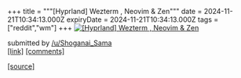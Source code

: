 +++
title = """[Hyprland] Wezterm , Neovim & Zen"""
date = 2024-11-21T10:34:13.000Z
expiryDate = 2024-11-21T10:34:13.000Z
tags = ["reddit","wm"]
+++
[![[Hyprland] Wezterm , Neovim & Zen](https://b.thumbs.redditmedia.com/pvJQTSA9MbI_xeyk9TpTuBN46uOl-_XBuSOrbss5HIc.jpg "[Hyprland] Wezterm , Neovim & Zen")](https://www.reddit.com/r/unixporn/comments/1gwdb3f/hyprland_wezterm_neovim_zen/)

submitted by [/u/Shoganai\_Sama](https://www.reddit.com/user/Shoganai_Sama)  
[\[link\]](https://www.reddit.com/gallery/1gwdb3f) [\[comments\]](https://www.reddit.com/r/unixporn/comments/1gwdb3f/hyprland_wezterm_neovim_zen/)

[[source]](https://www.reddit.com/r/unixporn/comments/1gwdb3f/hyprland_wezterm_neovim_zen/)
